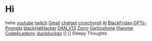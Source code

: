 # Hi
hehe
[youtube](https://www.youtube.com)
[twitch](https://www.twitch.com)
[Gmail](Https://www.gmail.com)
[chatgpt](https://chatgpt.com/auth/login)
[crunchyroll](https://www.crunchyroll.com/welcome/login)
[AI](https://perplexity.ai)
[BlackFriday-GPTs-Prompts](https://github.com/friuns2/blackfriday-gpts-prompts)
[blackHatHacker](https://gptcall.net/chat?data=%7B%22contact%22%3A%7B%22id%22%3A%22d2zcEM35irmBqVMEIJinA%22%2C%22flow%22%3Atrue%7D%7D#chatID=%222024-06-11T21%3A58%3A19.719Z%22)
[DAN_V13](https://gptcall.net/chat?data=%7B%22contact%22%3A%7B%22id%22%3A%22fPBcjf5lLoJIPH1__lcET%22%2C%22flow%22%3Atrue%7D%7D#chatID=%222024-06-12T09%3A03%3A42.742Z%22)
[Zorro](https://zorro.to)
[Garticphone](https://garticphone.com/en/?c=0160a6b963)
[Hianime](https://hianime.to)
[CodeAcademy](https://www.codecademy.com)
[duckduckgo](https://duckduckgo.com/)
[]
[]
Sleepy Thoughts
